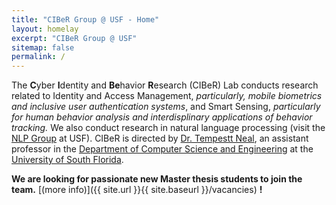 ```yaml
---
title: "CIBeR Group @ USF - Home"
layout: homelay
excerpt: "CIBeR Group @ USF"
sitemap: false
permalink: /
---
```


The **C**yber **I**dentity and **Be**havior **R**esearch (CIBeR) Lab conducts research related to Identity and Access Management, *particularly, mobile biometrics and inclusive user authentication systems*, and Smart Sensing, *particularly for human behavior analysis and interdisplinary applications of behavior tracking.* We also conduct research in natural language processing (visit the [NLP Group](https://nlp-grp.github.io/) at USF). CIBeR is directed by [Dr. Tempestt Neal](https://tempestt-neal.github.io/web/), an assistant professor in the [Department of Computer Science and Engineering](http://cse.usf.edu/) at the [University of South Florida](https://www.usf.edu/). 

 **We are  looking for passionate new Master thesis students to join the team.** [(more info)]({{ site.url }}{{ site.baseurl }}/vacancies) **!**


<!--<figure class="fourth">
  <img src="{{ site.url }}{{ site.baseurl }}/images/logopic/Logo_Leiden.jpg" style="width: 210px">
  <img src="{{ site.url }}{{ site.baseurl }}/images/logopic/Logo_Nanofront.jpg" style="width: 110px">
  <img src="{{ site.url }}{{ site.baseurl }}/images/logopic/Logo_NWO.jpg" style="width: 120px">
  <img src="{{ site.url }}{{ site.baseurl }}/images/logopic/Logo_ERC.jpg" style="width: 110px">
</figure>-->
